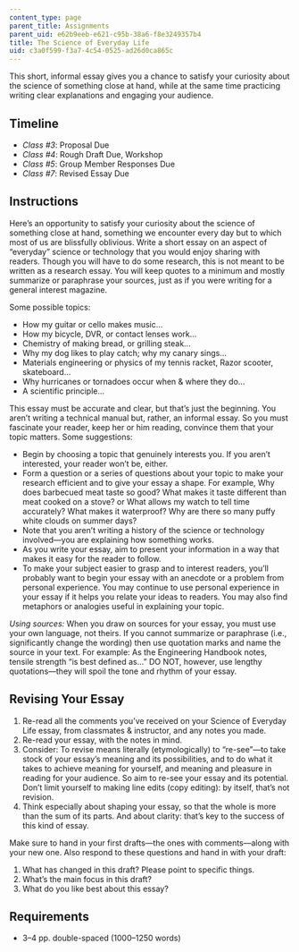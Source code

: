 ```yaml
---
content_type: page
parent_title: Assignments
parent_uid: e62b9eeb-e621-c95b-38a6-f8e3249357b4
title: The Science of Everyday Life
uid: c3a0f599-f3a7-4c54-0525-ad26d0ca865c
---
```


This short, informal essay gives you a chance to satisfy your curiosity about the science of something close at hand, while at the same time practicing writing clear explanations and engaging your audience.

Timeline
--------

*   _Class #3_: Proposal Due
*   _Class #4_: Rough Draft Due, Workshop
*   _Class #5_: Group Member Responses Due
*   _Class #7_: Revised Essay Due

Instructions
------------

Here’s an opportunity to satisfy your curiosity about the science of something close at hand, something we encounter every day but to which most of us are blissfully oblivious. Write a short essay on an aspect of “everyday” science or technology that you would enjoy sharing with readers. Though you will have to do some research, this is not meant to be written as a research essay. You will keep quotes to a minimum and mostly summarize or paraphrase your sources, just as if you were writing for a general interest magazine.

Some possible topics:

*   How my guitar or cello makes music...
*   How my bicycle, DVR, or contact lenses work...
*   Chemistry of making bread, or grilling steak...
*   Why my dog likes to play catch; why my canary sings...
*   Materials engineering or physics of my tennis racket, Razor scooter, skateboard...
*   Why hurricanes or tornadoes occur when & where they do...
*   A scientific principle...

This essay must be accurate and clear, but that’s just the beginning. You aren’t writing a technical manual but, rather, an informal essay. So you must fascinate your reader, keep her or him reading, convince them that your topic matters. Some suggestions:

*   Begin by choosing a topic that genuinely interests you. If you aren’t interested, your reader won’t be, either.
*   Form a question or a series of questions about your topic to make your research efficient and to give your essay a shape. For example, Why does barbecued meat taste so good? What makes it taste different than meat cooked on a stove? or What allows my watch to tell time accurately? What makes it waterproof? Why are there so many puffy white clouds on summer days?
*   Note that you aren’t writing a history of the science or technology involved—you are explaining how something works.
*   As you write your essay, aim to present your information in a way that makes it easy for the reader to follow.
*   To make your subject easier to grasp and to interest readers, you’ll probably want to begin your essay with an anecdote or a problem from personal experience. You may continue to use personal experience in your essay if it helps you relate your ideas to readers. You may also find metaphors or analogies useful in explaining your topic.

_Using sources:_ When you draw on sources for your essay, you must use your own language, not theirs. If you cannot summarize or paraphrase (i.e., significantly change the wording) then use quotation marks and name the source in your text. For example: As the Engineering Handbook notes, tensile strength “is best defined as...” DO NOT, however, use lengthy quotations—they will spoil the tone and rhythm of your essay.

Revising Your Essay
-------------------

1.  Re-read all the comments you’ve received on your Science of Everyday Life essay, from classmates & instructor, and any notes you made.
2.  Re-read your essay, with the notes in mind.
3.  Consider: To revise means literally (etymologically) to “re-see”—to take stock of your essay’s meaning and its possibilities, and to do what it takes to achieve meaning for yourself, and meaning and pleasure in reading for your audience. So aim to re-see your essay and its potential. Don’t limit yourself to making line edits (copy editing): by itself, that’s not revision.
4.  Think especially about shaping your essay, so that the whole is more than the sum of its parts. And about clarity: that’s key to the success of this kind of essay.

Make sure to hand in your first drafts—the ones with comments—along with your new one. Also respond to these questions and hand in with your draft:

1.  What has changed in this draft? Please point to specific things.
2.  What’s the main focus in this draft?
3.  What do you like best about this essay?

Requirements
------------

*   3–4 pp. double-spaced (1000–1250 words)